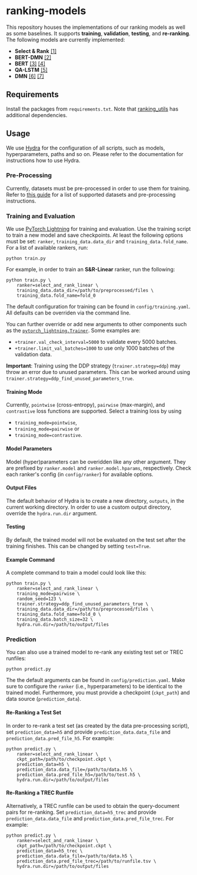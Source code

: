 # ranking-models

This repository houses the implementations of our ranking models as well as some baselines. It supports **training**, **validation**, **testing**, and **re-ranking**. The following models are currently implemented:

- **Select & Rank** [[1]](https://arxiv.org/abs/2106.12460)
- **BERT-DMN** [[2]](https://arxiv.org/abs/2106.07316)
- **BERT** [[3]](https://aclanthology.org/N19-1423/) [[4]](https://arxiv.org/abs/1901.04085)
- **QA-LSTM** [[5]](https://aclanthology.org/P16-1044/)
- **DMN** [[6]](http://proceedings.mlr.press/v48/kumar16.pdf) [[7]](http://proceedings.mlr.press/v48/xiong16.pdf)

## Requirements

Install the packages from `requirements.txt`. Note that [ranking_utils](https://github.com/mrjleo/ranking-utils) has additional dependencies.

## Usage

We use [Hydra](https://hydra.cc/) for the configuration of all scripts, such as models, hyperparameters, paths and so on. Please refer to the documentation for instructions how to use Hydra.

### Pre-Processing

Currently, datasets must be pre-processed in order to use them for training. Refer to [this guide](https://github.com/mrjleo/ranking-utils#dataset-pre-processing) for a list of supported datasets and pre-processing instructions.

### Training and Evaluation

We use [PyTorch Lightning](https://lightning.ai/docs/pytorch/stable/) for training and evaluation. Use the training script to train a new model and save checkpoints. At least the following options must be set: `ranker`, `training_data.data_dir` and `training_data.fold_name`. For a list of available rankers, run:

```
python train.py
```

For example, in order to train an **S&R-Linear** ranker, run the following:

```
python train.py \
    ranker=select_and_rank_linear \
    training_data.data_dir=/path/to/preprocessed/files \
    training_data.fold_name=fold_0
```

The default configuration for training can be found in `config/training.yaml`. All defaults can be overriden via the command line.

You can further override or add new arguments to other components such as the [`pytorch_lightning.Trainer`](https://lightning.ai/docs/pytorch/stable/common/trainer.html#trainer-flags). Some examples are:

- `+trainer.val_check_interval=5000` to validate every 5000 batches.
- `+trainer.limit_val_batches=1000` to use only 1000 batches of the validation data.

**Important**: Training using the DDP strategy (`trainer.strategy=ddp`) may throw an error due to unused parameters. This can be worked around using `trainer.strategy=ddp_find_unused_parameters_true`.

#### Training Mode

Currently, `pointwise` (cross-entropy), `pairwise` (max-margin), and `contrastive` loss functions are supported. Select a training loss by using

- `training_mode=pointwise`,
- `training_mode=pairwise` or
- `training_mode=contrastive`.

#### Model Parameters

Model (hyper)parameters can be overidden like any other argument. They are prefixed by `ranker.model` and `ranker.model.hparams`, respectively. Check each ranker's config (in `config/ranker`) for available options.

#### Output Files

The default behavior of Hydra is to create a new directory, `outputs`, in the current working directory. In order to use a custom output directory, override the `hydra.run.dir` argument.

#### Testing

By default, the trained model will not be evaluated on the test set after the training finishes. This can be changed by setting `test=True`.

#### Example Command

A complete command to train a model could look like this:

```
python train.py \
    ranker=select_and_rank_linear \
    training_mode=pairwise \
    random_seed=123 \
    trainer.strategy=ddp_find_unused_parameters_true \
    training_data.data_dir=/path/to/preprocessed/files \
    training_data.fold_name=fold_0 \
    training_data.batch_size=32 \
    hydra.run.dir=/path/to/output/files
```

### Prediction

You can also use a trained model to re-rank any existing test set or TREC runfiles:

```
python predict.py
```

The the default arguments can be found in `config/prediction.yaml`. Make sure to configure the `ranker` (i.e., hyperparameters) to be identical to the trained model. Furthermore, you must provide a checkpoint (`ckpt_path`) and data source (`prediction_data`).

#### Re-Ranking a Test Set

In order to re-rank a test set (as created by the data pre-processing script), set `prediction_data=h5` and provide `prediction_data.data_file` and `prediction_data.pred_file_h5`. For example:

```
python predict.py \
    ranker=select_and_rank_linear \
    ckpt_path=/path/to/checkpoint.ckpt \
    prediction_data=h5 \
    prediction_data.data_file=/path/to/data.h5 \
    prediction_data.pred_file_h5=/path/to/test.h5 \
    hydra.run.dir=/path/to/output/files
```

#### Re-Ranking a TREC Runfile

Alternatively, a TREC runfile can be used to obtain the query-document pairs for re-ranking. Set `prediction_data=h5_trec` and provide `prediction_data.data_file` and `prediction_data.pred_file_trec`. For example:

```
python predict.py \
    ranker=select_and_rank_linear \
    ckpt_path=/path/to/checkpoint.ckpt \
    prediction_data=h5_trec \
    prediction_data.data_file=/path/to/data.h5 \
    prediction_data.pred_file_trec=/path/to/runfile.tsv \
    hydra.run.dir=/path/to/output/files
```
